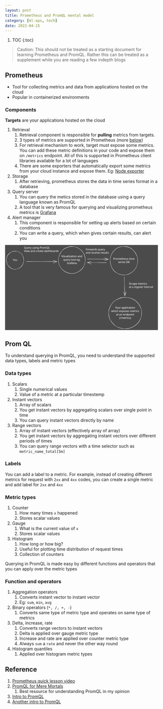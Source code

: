 ```yaml
---
layout: post
title: Prometheus and PromQL mental model
category: [ml-ops, tech]
date: 2022-04-15
---
```



1. TOC
{:toc}

> Caution: This should not be treated as a starting document for learning Prometheus and PromQL. Rather this can be treated as a supplement while you are reading a few indepth blogs

## Prometheus

- Tool for collecting metrics and data from applications hosted on the cloud
- Popular in containerized environments

### Components

**Targets** are your applications hosted on the cloud

1. Retrieval
    1. Retrieval component is responsible for **pulling** metrics from targets.
    2. 3 types of metrics are supported in Prometheus (more [below](#metric-types))
    3. For retrieval mechanism to work, target must expose some metrics. You can add these metric definitions in your code and expose them on `/metrics` endpoint. All of this is supported in Prometheus client libraries available for a lot of languages
    4. There are some exporters that automatically export some metrics from your cloud instance and expose them. Eg: [Node exporter](https://github.com/prometheus/node_exporter)
2. Storage
    1. After retrieving, prometheus stores the data in time series format in a database
3. Query server
    1. You can query the metics stored in the database using a query language known as PromQL
    2. A tool that is very famous for querying and visualizing prometheus metrics is [Grafana](https://grafana.com/)
4. Alert manager
    1. This component is responsible for setting up alerts based on certain conditions
    2. You can write a query, which when gives certain results, can alert you

![image](/assets/images/Prometheus.svg)

## Prom QL

To understand querying in PromQL, you need to understand the supported data types, labels and metric types

### Data types

1. Scalars
    1. Single numerical values
    2. Value of a metric at a particular timestemp
2. Instant vectors
    1. Array of scalars
    2. You get instant vectors by aggregating scalars over single point in time
    3. You can query instant vectors directly by name
3. Range vectors
    1. Array of instant vectors (effectively array of array)
    2. You get instant vectors by aggregating instant vectors over different periods of times
    3. You can query range vectors with a time selector such as `metric_name_total[5m]`

### Labels

You can add a label to a metric. For example, instead of creating different metrics for request with `2xx` and `4xx` codes, you can create a single metric and add label for `2xx` and `4xx`

### Metric types

1. Counter
    1. How many times `x` happened
    2. Stores scalar values
2. Gauge
    1. What is the current value of `x`
    2. Stores scalar values
3. Histogram
    1. How long or how big?
    2. Useful for plotting time distribution of request times
    3. Collection of counters

Querying in PromQL is made easy by different functions and operators that you can apply over the metric types

### Function and operators

1. Aggregation operators
    1. Converts instant vector to instant vector
    2. Eg: `sum`, `min`, `avg`
2. Binary operators (`*, /, +, -`)
    1. Converts same type of metric type and operates on same type of metrics
3. Delta, increase, rate
    1. Converts range vectors to instant vectors
    2. Delta is applied over gauge metric type
    3. Increase and rate are applied over counter metric type
    4. Always `sum` a `rate` and never the other way round
4. Histogram quantiles
    1. Applied over histogram metric types

## Reference

1. [Prometheus quick lesson video](https://www.youtube.com/watch?v=h4Sl21AKiDg)
2. [PromQL for Mere Mortals](https://www.youtube.com/watch?v=hTjHuoWxsks)
    1. Best resource for understanding PromQL in my opinion
3. [Intro to PromQL](https://grafana.com/blog/2020/02/04/introduction-to-promql-the-prometheus-query-language/)
4. [Another intro to PromQL](https://timber.io/blog/promql-for-humans/)
